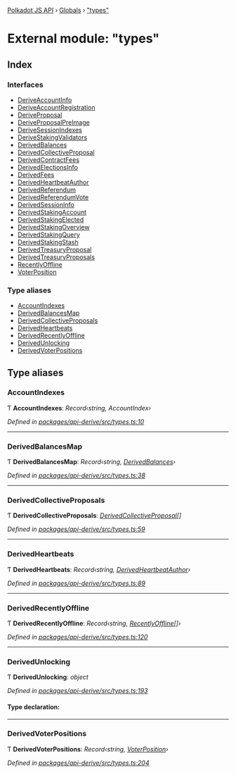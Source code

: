 [Polkadot JS API](../README.md) › [Globals](../globals.md) › ["types"](_types_.md)

# External module: "types"

## Index

### Interfaces

* [DeriveAccountInfo](../interfaces/_types_.deriveaccountinfo.md)
* [DeriveAccountRegistration](../interfaces/_types_.deriveaccountregistration.md)
* [DeriveProposal](../interfaces/_types_.deriveproposal.md)
* [DeriveProposalPreImage](../interfaces/_types_.deriveproposalpreimage.md)
* [DeriveSessionIndexes](../interfaces/_types_.derivesessionindexes.md)
* [DeriveStakingValidators](../interfaces/_types_.derivestakingvalidators.md)
* [DerivedBalances](../interfaces/_types_.derivedbalances.md)
* [DerivedCollectiveProposal](../interfaces/_types_.derivedcollectiveproposal.md)
* [DerivedContractFees](../interfaces/_types_.derivedcontractfees.md)
* [DerivedElectionsInfo](../interfaces/_types_.derivedelectionsinfo.md)
* [DerivedFees](../interfaces/_types_.derivedfees.md)
* [DerivedHeartbeatAuthor](../interfaces/_types_.derivedheartbeatauthor.md)
* [DerivedReferendum](../interfaces/_types_.derivedreferendum.md)
* [DerivedReferendumVote](../interfaces/_types_.derivedreferendumvote.md)
* [DerivedSessionInfo](../interfaces/_types_.derivedsessioninfo.md)
* [DerivedStakingAccount](../interfaces/_types_.derivedstakingaccount.md)
* [DerivedStakingElected](../interfaces/_types_.derivedstakingelected.md)
* [DerivedStakingOverview](../interfaces/_types_.derivedstakingoverview.md)
* [DerivedStakingQuery](../interfaces/_types_.derivedstakingquery.md)
* [DerivedStakingStash](../interfaces/_types_.derivedstakingstash.md)
* [DerivedTreasuryProposal](../interfaces/_types_.derivedtreasuryproposal.md)
* [DerivedTreasuryProposals](../interfaces/_types_.derivedtreasuryproposals.md)
* [RecentlyOffline](../interfaces/_types_.recentlyoffline.md)
* [VoterPosition](../interfaces/_types_.voterposition.md)

### Type aliases

* [AccountIndexes](_types_.md#accountindexes)
* [DerivedBalancesMap](_types_.md#derivedbalancesmap)
* [DerivedCollectiveProposals](_types_.md#derivedcollectiveproposals)
* [DerivedHeartbeats](_types_.md#derivedheartbeats)
* [DerivedRecentlyOffline](_types_.md#derivedrecentlyoffline)
* [DerivedUnlocking](_types_.md#derivedunlocking)
* [DerivedVoterPositions](_types_.md#derivedvoterpositions)

## Type aliases

###  AccountIndexes

Ƭ **AccountIndexes**: *Record‹string, AccountIndex›*

*Defined in [packages/api-derive/src/types.ts:10](https://github.com/polkadot-js/api/blob/53959d482/packages/api-derive/src/types.ts#L10)*

___

###  DerivedBalancesMap

Ƭ **DerivedBalancesMap**: *Record‹string, [DerivedBalances](../interfaces/_types_.derivedbalances.md)›*

*Defined in [packages/api-derive/src/types.ts:38](https://github.com/polkadot-js/api/blob/53959d482/packages/api-derive/src/types.ts#L38)*

___

###  DerivedCollectiveProposals

Ƭ **DerivedCollectiveProposals**: *[DerivedCollectiveProposal](../interfaces/_types_.derivedcollectiveproposal.md)[]*

*Defined in [packages/api-derive/src/types.ts:59](https://github.com/polkadot-js/api/blob/53959d482/packages/api-derive/src/types.ts#L59)*

___

###  DerivedHeartbeats

Ƭ **DerivedHeartbeats**: *Record‹string, [DerivedHeartbeatAuthor](../interfaces/_types_.derivedheartbeatauthor.md)›*

*Defined in [packages/api-derive/src/types.ts:89](https://github.com/polkadot-js/api/blob/53959d482/packages/api-derive/src/types.ts#L89)*

___

###  DerivedRecentlyOffline

Ƭ **DerivedRecentlyOffline**: *Record‹string, [RecentlyOffline](../interfaces/_types_.recentlyoffline.md)[]›*

*Defined in [packages/api-derive/src/types.ts:120](https://github.com/polkadot-js/api/blob/53959d482/packages/api-derive/src/types.ts#L120)*

___

###  DerivedUnlocking

Ƭ **DerivedUnlocking**: *object*

*Defined in [packages/api-derive/src/types.ts:193](https://github.com/polkadot-js/api/blob/53959d482/packages/api-derive/src/types.ts#L193)*

#### Type declaration:

___

###  DerivedVoterPositions

Ƭ **DerivedVoterPositions**: *Record‹string, [VoterPosition](../interfaces/_types_.voterposition.md)›*

*Defined in [packages/api-derive/src/types.ts:204](https://github.com/polkadot-js/api/blob/53959d482/packages/api-derive/src/types.ts#L204)*
